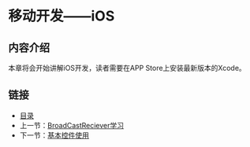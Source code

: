 # 移动开发——iOS

## 内容介绍
本章将会开始讲解iOS开发，读者需要在APP Store上安装最新版本的Xcode。

## 链接
- [目录](directory.md)  
- 上一节：[BroadCastReciever学习](3.7.md)  
- 下一节：[基本控件使用](4.1.md)
